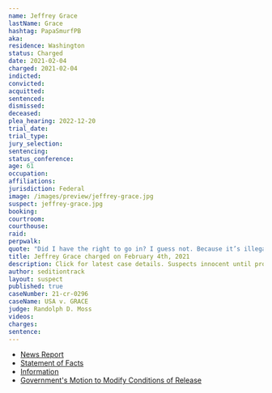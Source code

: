```yaml
---
name: Jeffrey Grace
lastName: Grace
hashtag: PapaSmurfPB
aka:
residence: Washington
status: Charged
date: 2021-02-04
charged: 2021-02-04
indicted:
convicted:
acquitted:
sentenced:
dismissed:
deceased:
plea_hearing: 2022-12-20
trial_date:
trial_type:
jury_selection:
sentencing:
status_conference:
age: 61
occupation:
affiliations:
jurisdiction: Federal
image: /images/preview/jeffrey-grace.jpg
suspect: jeffrey-grace.jpg
booking:
courtroom:
courthouse:
raid:
perpwalk:
quote: "Did I have the right to go in? I guess not. Because it’s illegal. But did I do anything wrong? No, I didn’t."
title: Jeffrey Grace charged on February 4th, 2021
description: Click for latest case details. Suspects innocent until proven guilty.
author: seditiontrack
layout: suspect
published: true
caseNumber: 21-cr-0296
caseName: USA v. GRACE
judge: Randolph D. Moss
videos:
charges:
sentence:
---
```

- [News Report](https://www.seattletimes.com/seattle-news/crime/clark-county-man-charged-with-entering-capitol-during-siege/)
- [Statement of Facts](https://www.justice.gov/usao-dc/case-multi-defendant/file/1364691/download)
- [Information](https://www.justice.gov/usao-dc/case-multi-defendant/file/1388636/download)
- [Government's Motion to Modify Conditions of Release](https://extremism.gwu.edu/sites/g/files/zaxdzs2191/f/Jeffrey%20Grace%20Government%20Motion%20to%20Modify%20Pretrial%20Conditions%20of%20Release.pdf)
